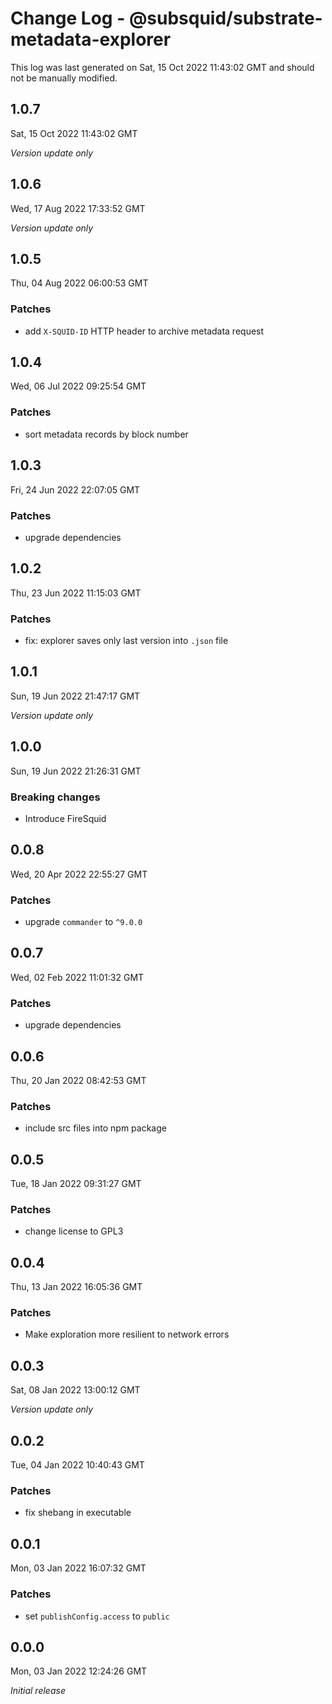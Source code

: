 # Change Log - @subsquid/substrate-metadata-explorer

This log was last generated on Sat, 15 Oct 2022 11:43:02 GMT and should not be manually modified.

## 1.0.7
Sat, 15 Oct 2022 11:43:02 GMT

_Version update only_

## 1.0.6
Wed, 17 Aug 2022 17:33:52 GMT

_Version update only_

## 1.0.5
Thu, 04 Aug 2022 06:00:53 GMT

### Patches

- add `X-SQUID-ID` HTTP header to archive metadata request

## 1.0.4
Wed, 06 Jul 2022 09:25:54 GMT

### Patches

- sort metadata records by block number

## 1.0.3
Fri, 24 Jun 2022 22:07:05 GMT

### Patches

- upgrade dependencies

## 1.0.2
Thu, 23 Jun 2022 11:15:03 GMT

### Patches

- fix: explorer saves only last version into `.json` file

## 1.0.1
Sun, 19 Jun 2022 21:47:17 GMT

_Version update only_

## 1.0.0
Sun, 19 Jun 2022 21:26:31 GMT

### Breaking changes

- Introduce FireSquid

## 0.0.8
Wed, 20 Apr 2022 22:55:27 GMT

### Patches

- upgrade `commander` to `^9.0.0`

## 0.0.7
Wed, 02 Feb 2022 11:01:32 GMT

### Patches

- upgrade dependencies

## 0.0.6
Thu, 20 Jan 2022 08:42:53 GMT

### Patches

- include src files into npm package

## 0.0.5
Tue, 18 Jan 2022 09:31:27 GMT

### Patches

- change license to GPL3

## 0.0.4
Thu, 13 Jan 2022 16:05:36 GMT

### Patches

- Make exploration more resilient to network errors

## 0.0.3
Sat, 08 Jan 2022 13:00:12 GMT

_Version update only_

## 0.0.2
Tue, 04 Jan 2022 10:40:43 GMT

### Patches

- fix shebang in executable

## 0.0.1
Mon, 03 Jan 2022 16:07:32 GMT

### Patches

- set `publishConfig.access` to `public`

## 0.0.0
Mon, 03 Jan 2022 12:24:26 GMT

_Initial release_

